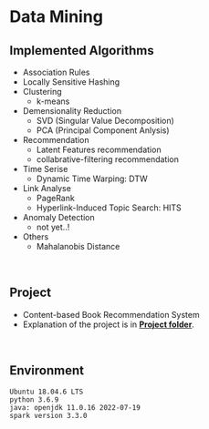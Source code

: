 # Data Mining
## Implemented Algorithms
*  Association Rules
* Locally Sensitive Hashing
* Clustering
  * k-means
* Demensionality Reduction
  * SVD (Singular Value Decomposition)
  * PCA (Principal Component Anlysis)
* Recommendation
  * Latent Features recommendation
  * collabrative-filtering recommendation
* Time Serise
  * Dynamic Time Warping: DTW
* Link Analyse
  * PageRank
  * Hyperlink-Induced Topic Search: HITS
* Anomaly Detection
  * not yet..!
* Others
  * Mahalanobis Distance

<br>

## Project
- Content-based Book Recommendation System
- Explanation of the project is in **[Project folder](https://github.com/jaejungscene/Data-Mining/tree/main/Project)**.
  
<br>

## Environment
```
Ubuntu 18.04.6 LTS
python 3.6.9
java: openjdk 11.0.16 2022-07-19
spark version 3.3.0
```
